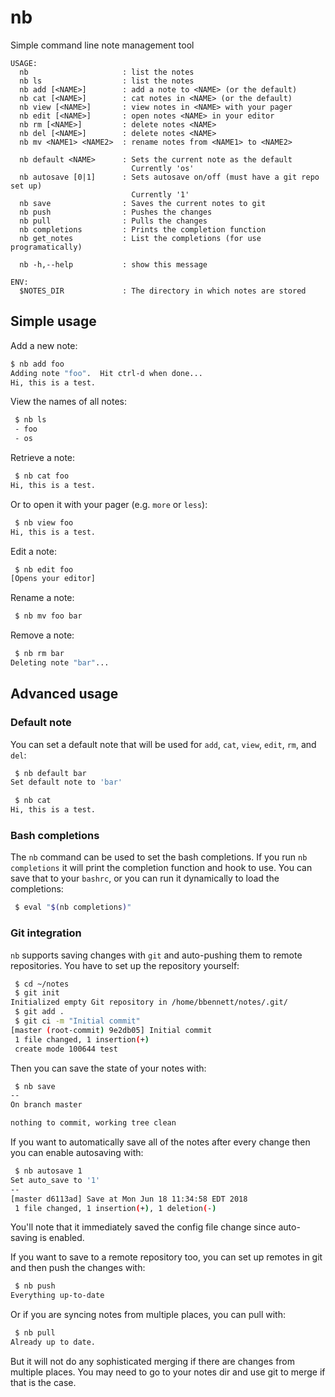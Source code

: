 # nb
Simple command line note management tool

```
USAGE:
  nb                     : list the notes
  nb ls                  : list the notes
  nb add [<NAME>]        : add a note to <NAME> (or the default)
  nb cat [<NAME>]        : cat notes in <NAME> (or the default)
  nb view [<NAME>]       : view notes in <NAME> with your pager
  nb edit [<NAME>]       : open notes <NAME> in your editor
  nb rm [<NAME>]         : delete notes <NAME>
  nb del [<NAME>]        : delete notes <NAME>
  nb mv <NAME1> <NAME2>  : rename notes from <NAME1> to <NAME2>

  nb default <NAME>      : Sets the current note as the default
                           Currently 'os'
  nb autosave [0|1]      : Sets autosave on/off (must have a git repo set up)
                           Currently '1'
  nb save                : Saves the current notes to git
  nb push                : Pushes the changes
  nb pull                : Pulls the changes
  nb completions         : Prints the completion function
  nb get_notes           : List the completions (for use programatically)

  nb -h,--help           : show this message

ENV:
  $NOTES_DIR             : The directory in which notes are stored
```

## Simple usage

Add a new note:
```bash
$ nb add foo
Adding note "foo".  Hit ctrl-d when done...
Hi, this is a test.
```

View the names of all notes:
```bash
 $ nb ls
 - foo
 - os
```

Retrieve a note:
```bash
 $ nb cat foo
Hi, this is a test.
```

Or to open it with your pager (e.g. `more` or `less`):
```bash
 $ nb view foo
Hi, this is a test.
```

Edit a note:
```bash
 $ nb edit foo
[Opens your editor]
```

Rename a note:
```bash
 $ nb mv foo bar
```

Remove a note:
```bash
 $ nb rm bar
Deleting note "bar"...
```

## Advanced usage

### Default note

You can set a default note that will be used for `add`, `cat`, `view`, `edit`, `rm`, and `del`:
```bash
 $ nb default bar
Set default note to 'bar'

 $ nb cat
Hi, this is a test.
```

### Bash completions

The `nb` command can be used to set the bash completions.  If you run
`nb completions` it will print the completion function and hook to
use.  You can save that to your `bashrc`, or you can run it
dynamically to load the completions:

```bash
 $ eval "$(nb completions)"
```

### Git integration

`nb` supports saving changes with `git` and auto-pushing them to
remote repositories.  You have to set up the repository yourself:

```bash
 $ cd ~/notes
 $ git init
Initialized empty Git repository in /home/bbennett/notes/.git/
 $ git add .
 $ git ci -m "Initial commit"
[master (root-commit) 9e2db05] Initial commit
 1 file changed, 1 insertion(+)
 create mode 100644 test
```

Then you can save the state of your notes with:

```bash
 $ nb save
--
On branch master

nothing to commit, working tree clean
```

If you want to automatically save all of the notes after every change
then you can enable autosaving with:
```bash
 $ nb autosave 1
Set auto_save to '1'
--
[master d6113ad] Save at Mon Jun 18 11:34:58 EDT 2018
 1 file changed, 1 insertion(+), 1 deletion(-)
```

You'll note that it immediately saved the config file change since
auto-saving is enabled.

If you want to save to a remote repository too, you can set up remotes
in git and then push the changes with:
```bash
 $ nb push
Everything up-to-date
```

Or if you are syncing notes from multiple places, you can pull with:
```bash
 $ nb pull
Already up to date.
```

But it will not do any sophisticated merging if there are changes from
multiple places.  You may need to go to your notes dir and use git to
merge if that is the case.